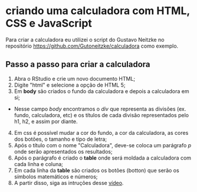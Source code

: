 # criando uma calculadora com HTML, CSS e JavaScript

Para criar a calculadora eu utilizei o script do Gustavo Neitzke no repositório https://github.com/Gutoneitzke/calculadora como exemplo.

## Passo a passo para criar a calculadora

1. Abra o RStudio e crie um novo documento HTML;
2. Digite "html" e selecione a opção de HTML 5;
3. Em __body__ são criados o fundo da calculadora e depois a calculadora em si;
- Nesse campo _body_ encontramos o _div_ que representa as divisões (ex. fundo, calculadora, etc) e os títulos de cada divisão representados pelo h1, h2, e assim por diante.
4. Em css é possível mudar a cor do fundo, a cor da calculadora, as cores dos botões, o tamanho e tipo de letra;
5. Após o título com o nome "Calculadora", deve-se coloca um parágrafo _p_ onde serão apresentados os resultados;
7. Após o parágrafo é criado o __table__ onde será moldada a calculadora com cada linha e coluna;
8. Em cada linha da __table__ são criados os botões (botton) que serão os símbolos matemáticos e números;
9. A partir disso, siga as intruções desse [vídeo](https://www.youtube.com/watch?v=42TShjXR0m0).
